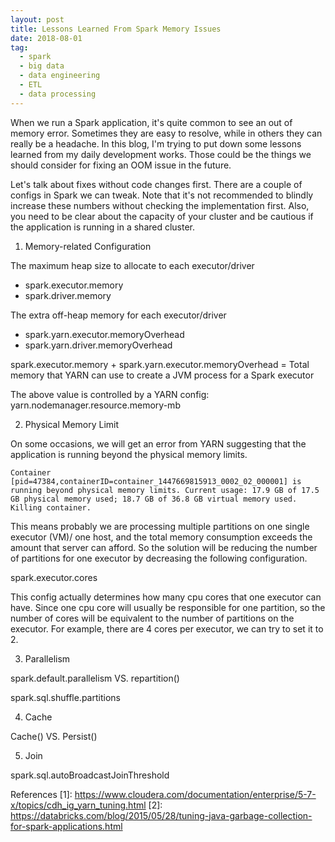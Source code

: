 ```yaml
---
layout: post
title: Lessons Learned From Spark Memory Issues
date: 2018-08-01
tag:
  - spark
  - big data
  - data engineering
  - ETL
  - data processing
---
```


When we run a Spark application, it's quite common to see an out of memory error. Sometimes they are easy to resolve, while in others they can really be a headache. In this blog, I'm trying to put down some lessons learned from my daily development works. Those could be the things we should consider for fixing an OOM issue in the future.


Let's talk about fixes without code changes first. There are a couple of configs in Spark we can tweak. Note that it's not recommended to blindly increase these numbers without checking the implementation first. Also, you need to be clear about the capacity of your cluster and be cautious if the application is running in a shared cluster.




1. Memory-related Configuration

  The maximum heap size to allocate to each executor/driver
  - spark.executor.memory
  - spark.driver.memory


  The extra off-heap memory for each executor/driver
  - spark.yarn.executor.memoryOverhead
  - spark.yarn.driver.memoryOverhead


  spark.executor.memory + spark.yarn.executor.memoryOverhead = Total memory that YARN can use to create a JVM process for a Spark executor


  The above value is controlled by a YARN config:
  yarn.nodemanager.resource.memory-mb



2. Physical Memory Limit


  On some occasions, we will get an error from YARN suggesting that the application is running beyond the physical memory limits.

  `Container [pid=47384,containerID=container_1447669815913_0002_02_000001] is running beyond physical memory limits. Current usage: 17.9 GB of 17.5 GB physical memory used; 18.7 GB of 36.8 GB virtual memory used. Killing container.`

  This means probably we are processing multiple partitions on one single executor (VM)/ one host, and the total memory consumption exceeds the amount that server can afford. So the solution will be reducing the number of partitions
   for one executor by decreasing the following configuration.

  spark.executor.cores

  This config actually determines how many cpu cores that one executor can have. Since one cpu core will usually be responsible for one partition, so the number of cores will be equivalent to the number of partitions on the executor. For example, there are 4 cores per executor, we can try to set it to 2.



3. Parallelism

  spark.default.parallelism VS. repartition()

  spark.sql.shuffle.partitions


4. Cache


  Cache() VS. Persist()



5. Join

  spark.sql.autoBroadcastJoinThreshold




References
[1]: https://www.cloudera.com/documentation/enterprise/5-7-x/topics/cdh_ig_yarn_tuning.html
[2]: https://databricks.com/blog/2015/05/28/tuning-java-garbage-collection-for-spark-applications.html
